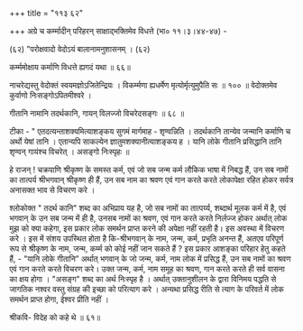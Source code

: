 +++
title = "११३ ६२"

+++
अग्रे च कर्म्मादीन् परिहरन् साक्षाद्भक्तिमेव विधत्ते (भा० ११।३।४४-४७) - 

(६२) "परोक्षवादो वेदोऽयं बालानामनुशासनम् । (६२) 

कर्म्ममोक्षाय कर्माणि विधत्ते ह्यगदं यथा ॥ ६६॥ 

नाचरेद्यस्तु वेदोक्तं स्वयमज्ञोऽजितेन्द्रियः । विकर्म्मणा ह्यधर्मेण मृत्योर्मृत्युमुपैति सः ॥ १०० ॥ वेदोक्तमेव कुर्वाणो निःसङ्गोऽपितमीश्वरे । 

गीतानि नामानि तदर्थकानि, गायन् विलज्जो विचरेदसङ्गः ॥ ६८ ॥ 

टीका - " एतदत्यन्ताशक्यमित्याशङ्कय सुगमं मार्गमाह - शृण्वन्निति । तदर्थकानि तान्येव जन्मानि कर्माणि च अर्थो येषां तानि । एतान्यपि साकल्येन ज्ञातुमशक्यानीत्याशङ्कय ह । यानि लोके गीतानि प्रसिद्धानि तानि शृण्वन् गायंश्च विचरेत् । असङ्गो निःस्पृहः ॥ 

हे राजन् ! चक्रपाणि श्रीकृष्ण के समस्त कर्म, एवं जो सब जन्म कर्म लौकिक भाषा में निबद्ध हैं, उन सब नामों का तात्पर्य श्रीभगवान् श्रीकृष्ण ही हैं, उन सब नाम का श्रवण एवं गान करते करते लोकापेक्षा रहित होकर सर्वत्र अनासक्त भाव से विचरण करे । 

श्लोकोक्त " तदर्थ कानि" शब्द का अभिप्राय यह है, जो सब नामों का तात्पर्य्य, शब्दार्थ मूलक कर्म में है, एवं भगवान् के उन सब जन्म में ही है, उनसब नामों का श्रवण, एवं गान करते करते निर्लज्ज होकर अर्थात् लोक मुझ को क्या कहेगा, इस प्रकार लोक समर्थन प्राप्त करने की अपेक्षा नहीं रहती है। इस अवस्था में विचरण करे । इस में संशय उपस्थित होता है कि-श्रीभगवान् के नाम, जन्म, कर्म, प्रभृति अनन्त हैं, अतएव परिपूर्ण रूप से श्रीकृष्ण के नाम, जन्म, कर्म्म को कोई नहीं जान सकते हैं ? इस प्रकार आशङ्का परिहार हेतु कहते हैं, - "यानि लोके गीतानि” अर्थात् भगवान् के जो जन्म, कर्म, नाम लोक में प्रसिद्ध हैं, उन सब नामों का श्रवण एवं गान करते करते विचरण करे। उक्त जन्म, कर्म, नाम समूह का श्रवण, गान करते करते ही सर्व वासना का क्षय होगा । "असङ्ग" शब्द का अर्थ निःस्पृह है । अर्थात् उक्तानुशीलन के द्वारा विनिमय पद्धति से जागतिक नश्वर वस्तु संग्रह की इच्छा को परित्याग करे । अन्यथा प्रसिद्ध रीति से त्याग के परिवर्त में लोक समर्थन प्राप्त होगा, ईश्वर प्रीति नहीं । 

श्रीकवि- विदेह को कहे थे ॥ ६१॥ 
